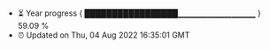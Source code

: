 - ⏳ Year progress { █████████████████▁▁▁▁▁▁▁▁▁▁▁▁▁ } 59.09 %
- ⏰ Updated on Thu, 04 Aug 2022 16:35:01 GMT


